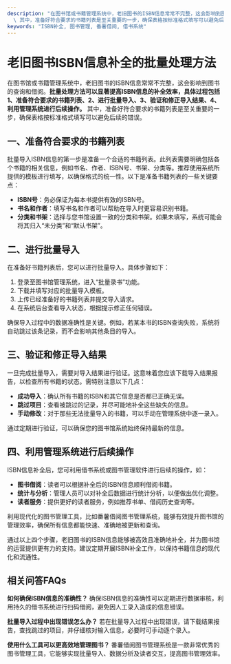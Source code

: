 ```yaml
---
description: "在图书馆或书籍管理系统中，老旧图书的ISBN信息常常不完整，这会影响到图书的查询和借阅。**批量处理方法可以显著提高ISBN信息的补全效率，具体过程包括1、准备符合要求的书籍列表、2、进行批量导入、3、验证和修正导入结果、4、利用管理系统进行后续操作。**\
  \ 其中，准备好符合要求的书籍列表是至关重要的一步，确保表格按标准格式填写可以避免后续的错误。"
keywords: "ISBN补全, 图书管理, 番薯借阅, 借书系统"
---
```

# 老旧图书ISBN信息补全的批量处理方法

在图书馆或书籍管理系统中，老旧图书的ISBN信息常常不完整，这会影响到图书的查询和借阅。**批量处理方法可以显著提高ISBN信息的补全效率，具体过程包括1、准备符合要求的书籍列表、2、进行批量导入、3、验证和修正导入结果、4、利用管理系统进行后续操作。** 其中，准备好符合要求的书籍列表是至关重要的一步，确保表格按标准格式填写可以避免后续的错误。

## 一、准备符合要求的书籍列表

批量导入ISBN信息的第一步是准备一个合适的书籍列表。此列表需要明确包括各个书籍的相关信息，例如书名、作者、ISBN号、书架、分类等。推荐使用系统所提供的模板进行填写，以确保格式的统一性。以下是准备书籍列表的一些关键要点：

- **ISBN号**：务必保证为每本书提供有效的ISBN号。
- **书名和作者**：填写书名和作者可以帮助在导入时更容易识别书籍。
- **分类和书架**：选择与您书馆设置一致的分类和书架。如果未填写，系统可能会将其归入“未分类”和“默认书架”。

## 二、进行批量导入

在准备好书籍列表后，您可以进行批量导入。具体步骤如下：

1. 登录至图书馆管理系统，进入“批量录书”功能。
2. 下载并填写对应的批量导入模板。
3. 上传已经准备好的书籍列表并提交导入请求。
4. 在系统后台查看导入状态，根据提示修正任何错误。

确保导入过程中的数据准确性是关键。例如，若某本书的ISBN查询失败，系统将自动跳过该条记录，而不会影响其他条目的导入。

## 三、验证和修正导入结果

一旦完成批量导入，需要对导入结果进行验证。这意味着您应该下载导入结果报告，以检查所有书籍的状态。需特别注意以下几点：

- **成功导入**：确认所有书籍的ISBN和其它信息是否都已正确无误。
- **跳过项目**：查看被跳过的记录，并尽可能地补全这些缺失的信息。
- **手动修改**：对于那些无法批量导入的书籍，可以手动在管理系统中逐一录入。

通过定期进行验证，可以确保您的图书馆系统始终保持最新的信息。

## 四、利用管理系统进行后续操作

ISBN信息补全后，您可利用借书系统或图书管理软件进行后续的操作，如：

- **图书借阅**：读者可以根据补全后的ISBN信息顺利借阅书籍。
- **统计与分析**：管理人员可以对补全后数据进行统计分析，以便做出优化调整。
- **读者服务**：提供更好的读者服务，例如推荐书单、借阅历史查询等。

利用现代化的图书管理工具，比如番薯借阅图书管理系统，能够有效提升图书馆的管理效率，确保所有信息都能快速、准确地被更新和查询。

通过以上四个步骤，老旧图书的ISBN信息能够被高效且准确地补全，并为图书馆的运营提供更有力的支持。建议定期开展ISBN补全工作，以保持书籍信息的现代化和流通性。

## 相关问答FAQs

**如何确保ISBN信息的准确性？**
确保ISBN信息的准确性可以定期进行数据审核，利用持久的借书系统进行扫码借阅，避免因人工录入造成的信息错误。

**批量导入过程中出现错误怎么办？**
若在批量导入过程中出现错误，请下载结果报告，查找跳过的项目，并仔细核对输入信息，必要时可手动逐个录入。

**使用什么工具可以更高效地管理图书？**
番薯借阅图书管理系统是一款非常优秀的图书管理工具，它能够实现批量导入、数据分析及读者交互，提高图书管理效率。

